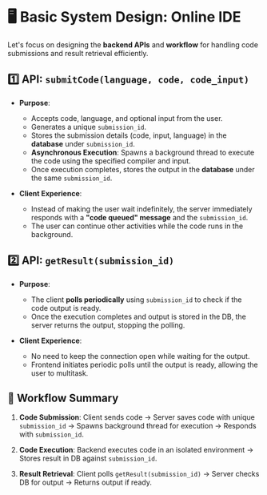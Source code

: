 # 🖥️ **Basic System Design: Online IDE**
Let's focus on designing the **backend APIs** and **workflow** for handling code submissions and result retrieval efficiently.

## 1️⃣ **API: `submitCode(language, code, code_input)`**
* **Purpose**:
    * Accepts code, language, and optional input from the user.
    * Generates a unique `submission_id`.
    * Stores the submission details (code, input, language) in the **database** under `submission_id`.
    * **Asynchronous Execution**: Spawns a background thread to execute the code using the specified compiler and input.
    * Once execution completes, stores the output in the **database** under the same `submission_id`.

* **Client Experience**:
    * Instead of making the user wait indefinitely, the server immediately responds with a **"code queued" message** and the `submission_id`.
    * The user can continue other activities while the code runs in the background.

## 2️⃣ **API: `getResult(submission_id)`**
* **Purpose**:
    * The client **polls periodically** using `submission_id` to check if the code output is ready.
    * Once the execution completes and output is stored in the DB, the server returns the output, stopping the polling.

* **Client Experience**:
    * No need to keep the connection open while waiting for the output.
    * Frontend initiates periodic polls until the output is ready, allowing the user to multitask.

## 📝 **Workflow Summary**
1. **Code Submission**: Client sends code → Server saves code with unique `submission_id` → Spawns background thread for execution → Responds with `submission_id`.

2. **Code Execution**: Backend executes code in an isolated environment → Stores result in DB against `submission_id`.

3. **Result Retrieval**: Client polls `getResult(submission_id)` → Server checks DB for output → Returns output if ready.
